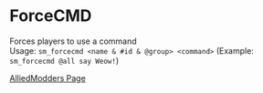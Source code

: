 # ForceCMD
Forces players to use a command\
Usage: `sm_forcecmd <name & #id & @group> <command>` (Example: `sm_forcecmd @all say Weow!`)

[AlliedModders Page](https://forums.alliedmods.net/showthread.php?p=2750988)
